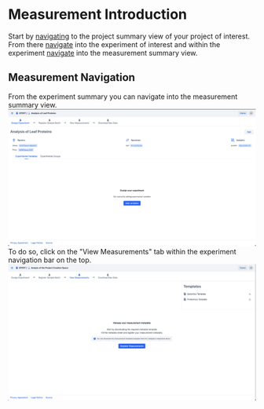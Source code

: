 # Measurement Introduction

Start by [navigating](../project/project_introduction.md#project-navigation) to the project summary view of your project of interest.
From there [navigate](../experiment/experiment_introduction.md#experiment-navigation) into the experiment of interest and within the experiment [navigate](#measurement-navigation) into the measurement summary view.

## Measurement Navigation

From the experiment summary you can navigate into the measurement summary view.
![experiment_summary](../experiment/images/experiment_summary.png)
To do so, click on the "View Measurements" tab within the experiment navigation bar on the top.
![measurement_summary](images/measurement_summary_no_measurements.png)
